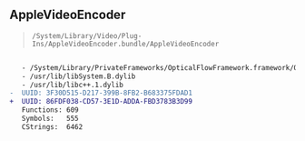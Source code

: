 ## AppleVideoEncoder

> `/System/Library/Video/Plug-Ins/AppleVideoEncoder.bundle/AppleVideoEncoder`

```diff

   - /System/Library/PrivateFrameworks/OpticalFlowFramework.framework/OpticalFlowFramework
   - /usr/lib/libSystem.B.dylib
   - /usr/lib/libc++.1.dylib
-  UUID: 3F30D515-D217-399B-8FB2-B683375FDAD1
+  UUID: 86FDF038-CD57-3E1D-ADDA-FBD3783B3D99
   Functions: 609
   Symbols:   555
   CStrings:  6462

```
